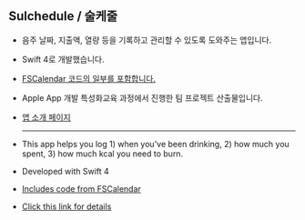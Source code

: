 ## Sulchedule / 술케줄

- 음주 날짜, 지출액, 열량 등을 기록하고 관리할 수 있도록 도와주는 앱입니다.

- Swift 4로 개발했습니다.

- [FSCalendar 코드의 일부를 포함합니다.](https://github.com/WenchaoD/FSCalendar)

- Apple App 개발 특성화교육 과정에서 진행한 팀 프로젝트 산출물입니다.

- ​[앱 소개 페이지](https://projectintheclass.github.io/Sulchedule/)  

  ---

- This app helps you log 1) when you've been drinking, 2) how much you spent, 3) how much kcal you need to burn.

- Developed with Swift 4

- [Includes code from FSCalendar](https://github.com/WenchaoD/FSCalendar)

- [Click this link for details](https://projectintheclass.github.io/Sulchedule/)